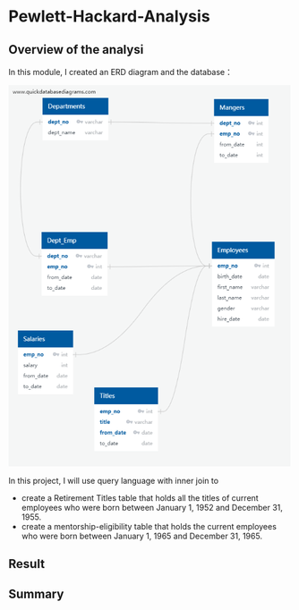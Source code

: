 # Pewlett-Hackard-Analysis


## Overview of the analysi
In this module, I created an ERD diagram and the database：

![schema](QuickDBD-export.png)

In this project, I will use query language with inner join to  
- create a Retirement Titles table that holds all the titles of current employees who were born between January 1, 1952 and December 31, 1955.
- create a mentorship-eligibility table that holds the current employees who were born between January 1, 1965 and December 31, 1965.
## Result

## Summary 
